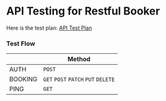 # API Testing for Restful Booker

Here is the test plan:
[API Test Plan](https://docs.google.com/document/d/1JjiZIm96tQGlicuW6xhTlXl_orMsjf1l8ZlXJPYMklc/edit?usp=sharing)

### Test Flow
|                |Method                        |
|----------------|-------------------------------|
|AUTH|`POST`|
|BOOKING|`GET` `POST` `PATCH` `PUT` `DELETE`|
|PING | `GET`|
